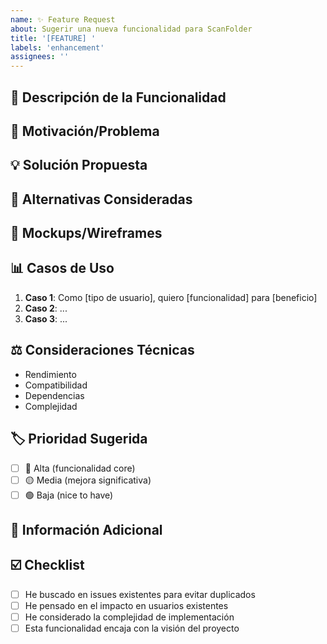 ```yaml
---
name: ✨ Feature Request
about: Sugerir una nueva funcionalidad para ScanFolder
title: '[FEATURE] '
labels: 'enhancement'
assignees: ''
---
```


## 🎯 Descripción de la Funcionalidad
<!-- Descripción clara y concisa de la funcionalidad que te gustaría ver -->

## 🚀 Motivación/Problema
<!-- ¿Qué problema resolvería esta funcionalidad? -->
<!-- ¿Por qué sería útil para los usuarios de ScanFolder? -->

## 💡 Solución Propuesta
<!-- Descripción clara de cómo te gustaría que funcionara -->

## 🔄 Alternativas Consideradas
<!-- ¿Has considerado otras formas de resolver este problema? -->

## 🎨 Mockups/Wireframes
<!-- Si tienes ideas visuales, compártelas aquí -->

## 📊 Casos de Uso
<!-- Describe 2-3 escenarios específicos donde esto sería útil -->

1. **Caso 1**: Como [tipo de usuario], quiero [funcionalidad] para [beneficio]
2. **Caso 2**: ...
3. **Caso 3**: ...

## ⚖️ Consideraciones Técnicas
<!-- ¿Hay aspectos técnicos específicos a considerar? -->
- Rendimiento
- Compatibilidad
- Dependencias
- Complejidad

## 🏷️ Prioridad Sugerida
- [ ] 🔴 Alta (funcionalidad core)
- [ ] 🟡 Media (mejora significativa)
- [ ] 🟢 Baja (nice to have)

## 📝 Información Adicional
<!-- Cualquier otra información relevante -->

## ☑️ Checklist
- [ ] He buscado en issues existentes para evitar duplicados
- [ ] He pensado en el impacto en usuarios existentes
- [ ] He considerado la complejidad de implementación
- [ ] Esta funcionalidad encaja con la visión del proyecto
